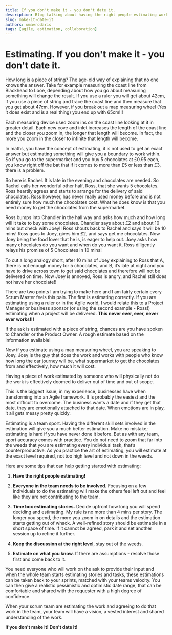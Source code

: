 ```yaml
---
title: If you don't make it - you don't date it.
description: Blog talking about having the right people estimating work.
slug: make-it-date-it
authors: wmavrodaris
tags: [agile, estimation, collaboration]
---
```


# Estimating. If you don't make it - you don't date it.

How long is a piece of string? The age-old way of explaining that no one knows the answer. Take for example measuring the coast line from Blackhead to Looe, depending about how you go about measuring something will change the result. If you use a ruler you will get about 42cm, if you use a piece of string and trace the coast line and then measure that you get about 47cm. However, if you break out a map measuring wheel (Yes it does exist and is a real thing) you end up with 65cm!!!
<!--truncate-->
Each measuring device used zoom ins on the coast line looking at it in greater detail. Each new cove and inlet increases the length of the coast line and the closer you zoom in, the longer that length will become. In fact, the more you zoom in the closer to infinite that length will become.

In maths, you have the concept of estimating, it is not used to get an exact answer but estimating something will give you a boundary to work within. So if you go to the supermarket and you buy 5 chocolates at £0.95 each, you know right off the bat that if it comes to more than £5 or less than £3, there is a problem.

So here is Rachel. It is late in the evening and chocolates are needed. So Rachel calls her wonderful other half, Ross, that she wants 5 chocolates. Ross heartily agrees and starts to arrange for the delivery of said chocolates. Ross however, has never really used money before and is not entirely sure how much the chocolates cost. What he does know is that you need money to get the chocolates from the supermarket.

Ross bumps into Chandler in the hall way and asks how much and how long will it take to buy some chocolates. Chandler says about £2 and about 10 mins but check with Joey!! Ross shouts back to Rachel and says it will be 10 mins! Ross goes to Joey, gives him £2, and says get me chocolates. Now Joey being the food lover that he is, is eager to help out. Joey asks how many chocolates do you want and when do you want it. Ross diligently relays his promise of 5 Chocolates in 10 mins!

To cut a long analogy short, after 10 mins of Joey explaining to Ross that A, there is not enough money for 5 chocolates, and B, it’s late at night and you have to drive across town to get said chocolates and therefore will not be delivered on time. Now Joey is annoyed, Ross is angry, and Rachel still does not have her chocolate!!

There are two points I am trying to make here and I am fairly certain every Scrum Master feels this pain. The first is estimating correctly. If you are estimating using a ruler or in the Agile world, I would relate this to a Project Manager or business sponsor (or using the second example - Ross!) estimating when a project will be delivered. **This never ever, ever, never ever works!!!**

If the ask is estimated with a piece of string, chances are you have spoken to Chandler or the Product Owner. A rough estimate based on the information available!

Now if you estimate using a map measuring wheel, you are speaking to Joey. Joey is the guy that does the work and works with people who know how long the car journey will be, what supermarket to get the chocolates from and effectively, how much it will cost.

Having a piece of work estimated by someone who will physically not do the work is effectively doomed to deliver out of time and out of scope.

This is the biggest issue, in my experience, businesses have when transforming into an Agile framework. It is probably the easiest and the most difficult to overcome. The business wants a date and if they get that date, they are emotionally attached to that date. When emotions are in play, it all gets messy pretty quickly.

Estimating is a team sport. Having the different skill sets involved in the estimation will give you a much better estimation. Make no mistake; estimating is hard if you have never done it before. But as with any team, sport accuracy comes with practice. You do not need to zoom that far into the weeds that you are estimating every individual task, that’s counterproductive. As you practice the art of estimating, you will estimate at the exact level required, not too high level and not down in the weeds.

Here are some tips that can help getting started with estimating:

1. **Have the right people estimating!**

2. **Everyone in the team needs to be involved.** Focusing on a few individuals to do the estimating will make the others feel left out and feel like they are not contributing to the team.

3. **Time box estimating stories.** Decide upfront how long you will spend deciding and estimating. My rule is no more than 4 mins per story. The longer you spend, the more you zoom in on details and the estimation starts getting out of whack. A well-refined story should be estimable in a short space of time. If it cannot be agreed, park it and set another session up to refine it further.

4. **Keep the discussion at the right level**, stay out of the weeds.

5. **Estimate on what you know.** If there are assumptions - resolve those first and come back to it.

You need everyone who will work on the ask to provide their input and when the whole team starts estimating stories and tasks, these estimations can be taken back to your sprints, matched with your teams velocity. You can then give a realistic pessimistic and optimistic date range, that can be comfortable and shared with the requester with a high degree of confidence.

When your scrum team are estimating the work and agreeing to do that work in the team, your team will have a vision, a vested interest and shared understanding of the work.

**If you don't make it! Don't date it!**

